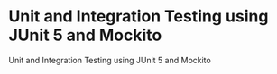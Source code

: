 # Unit and Integration Testing using JUnit 5 and Mockito
 Unit and Integration Testing using JUnit 5 and Mockito
